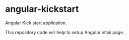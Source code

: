 # angular-kickstart
Angular Kick start application.

This repository code will help to setup Angular intial page. 
